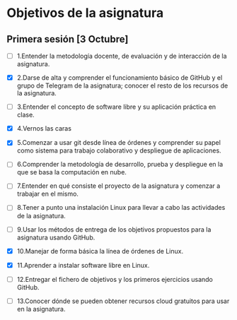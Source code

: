 # Objetivos de la asignatura

## Primera sesión [3 Octubre]


* [ ] 1.Entender la metodología docente, de evaluación y de interacción de la asignatura.
* [X] 2.Darse de alta y comprender el funcionamiento básico de GitHub y el grupo de Telegram de la asignatura; conocer el resto de los recursos de la asignatura.
* [ ] 3.Entender el concepto de software libre y su aplicación práctica en clase.
* [X] 4.Vernos las caras
* [X] 5.Comenzar a usar git desde línea de órdenes y comprender su papel como sistema para trabajo colaborativo y despliegue de aplicaciones.
* [ ] 6.Comprender la metodología de desarrollo, prueba y despliegue en la que se basa la computación en nube.
* [ ] 7.Entender en qué consiste el proyecto de la asignatura y comenzar a trabajar en el mismo.
* [ ] 8.Tener a punto una instalación Linux para llevar a cabo las actividades de la asignatura.
* [ ] 9.Usar los métodos de entrega de los objetivos propuestos para la asignatura usando GitHub.
* [X] 10.Manejar de forma básica la línea de órdenes de Linux.
* [X] 11.Aprender a instalar software libre en Linux.
* [ ] 12.Entregar el fichero de objetivos y los primeros ejercicios usando GitHub. 
* [ ] 13.Conocer dónde se pueden obtener recursos cloud gratuitos para usar en la asignatura.












